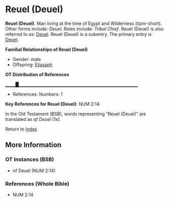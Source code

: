 # Reuel (Deuel)
**Reuel (Deuel)**. 
Man living at the time of Egypt and Wilderness (tipnr-short). 
Other forms include: 
*Deuel*. 
Roles include: 
_Tribal Chief_. 
Reuel (Deuel) is also referred to as: 
[Deuel](Deuel.md). 
Reuel (Deuel) is a subentry. The primary entry is 
[Deuel](Deuel.md). 




**Familial Relationships of Reuel (Deuel)**


* Gender: male
* Offspring: [Eliasaph](Eliasaph.md)


**OT Distribution of References**

▁▁▁█▁▁▁▁▁▁▁▁▁▁▁▁▁▁▁▁▁▁▁▁▁▁▁▁▁▁▁▁▁▁▁▁▁▁▁
* References: Numbers: 1



**Key References for Reuel (Deuel)**: 
NUM 2:14. 


In the Old Testament (BSB), words representing “Reuel (Deuel)” are translated as 
*of Deuel* (1x). 




Return to [Index](00-Index.md)

## More Information

### OT Instances (BSB)

* of Deuel (NUM 2:14)



### References (Whole Bible)

* NUM 2:14



